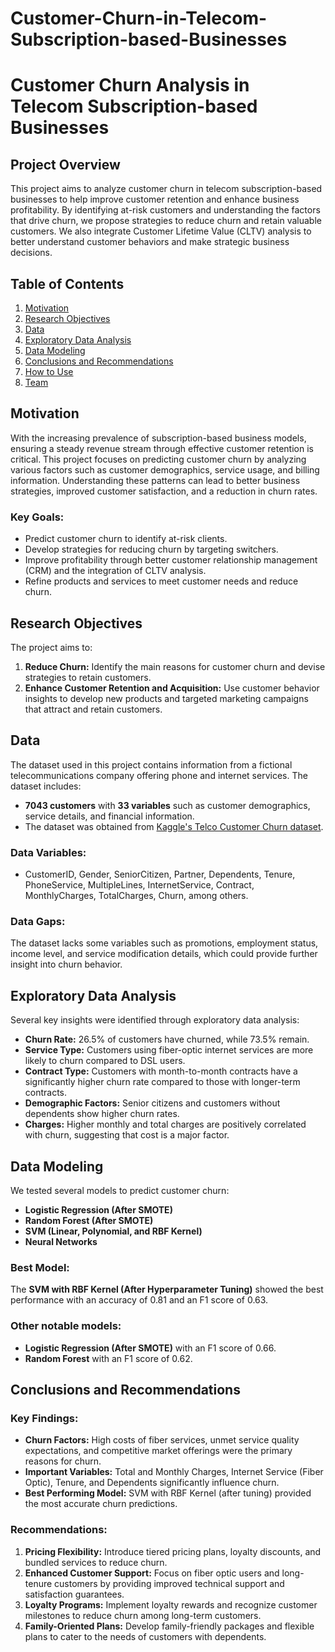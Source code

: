 # Customer-Churn-in-Telecom-Subscription-based-Businesses

# Customer Churn Analysis in Telecom Subscription-based Businesses

## Project Overview
This project aims to analyze customer churn in telecom subscription-based businesses to help improve customer retention and enhance business profitability. By identifying at-risk customers and understanding the factors that drive churn, we propose strategies to reduce churn and retain valuable customers. We also integrate Customer Lifetime Value (CLTV) analysis to better understand customer behaviors and make strategic business decisions.

## Table of Contents
1. [Motivation](#motivation)
2. [Research Objectives](#research-objectives)
3. [Data](#data)
4. [Exploratory Data Analysis](#exploratory-data-analysis)
5. [Data Modeling](#data-modeling)
6. [Conclusions and Recommendations](#conclusions-and-recommendations)
7. [How to Use](#how-to-use)
8. [Team](#team)

## Motivation
With the increasing prevalence of subscription-based business models, ensuring a steady revenue stream through effective customer retention is critical. This project focuses on predicting customer churn by analyzing various factors such as customer demographics, service usage, and billing information. Understanding these patterns can lead to better business strategies, improved customer satisfaction, and a reduction in churn rates.

### Key Goals:
- Predict customer churn to identify at-risk clients.
- Develop strategies for reducing churn by targeting switchers.
- Improve profitability through better customer relationship management (CRM) and the integration of CLTV analysis.
- Refine products and services to meet customer needs and reduce churn.

## Research Objectives
The project aims to:
1. **Reduce Churn:** Identify the main reasons for customer churn and devise strategies to retain customers.
2. **Enhance Customer Retention and Acquisition:** Use customer behavior insights to develop new products and targeted marketing campaigns that attract and retain customers.

## Data
The dataset used in this project contains information from a fictional telecommunications company offering phone and internet services. The dataset includes:
- **7043 customers** with **33 variables** such as customer demographics, service details, and financial information.
- The dataset was obtained from [Kaggle's Telco Customer Churn dataset](https://www.kaggle.com/datasets/yeanzc/telco-customer-churn-ibm-dataset).

### Data Variables:
- CustomerID, Gender, SeniorCitizen, Partner, Dependents, Tenure, PhoneService, MultipleLines, InternetService, Contract, MonthlyCharges, TotalCharges, Churn, among others.

### Data Gaps:
The dataset lacks some variables such as promotions, employment status, income level, and service modification details, which could provide further insight into churn behavior.

## Exploratory Data Analysis
Several key insights were identified through exploratory data analysis:
- **Churn Rate:** 26.5% of customers have churned, while 73.5% remain.
- **Service Type:** Customers using fiber-optic internet services are more likely to churn compared to DSL users.
- **Contract Type:** Customers with month-to-month contracts have a significantly higher churn rate compared to those with longer-term contracts.
- **Demographic Factors:** Senior citizens and customers without dependents show higher churn rates.
- **Charges:** Higher monthly and total charges are positively correlated with churn, suggesting that cost is a major factor.

## Data Modeling
We tested several models to predict customer churn:
- **Logistic Regression (After SMOTE)**
- **Random Forest (After SMOTE)**
- **SVM (Linear, Polynomial, and RBF Kernel)**
- **Neural Networks**

### Best Model:
The **SVM with RBF Kernel (After Hyperparameter Tuning)** showed the best performance with an accuracy of 0.81 and an F1 score of 0.63.

### Other notable models:
- **Logistic Regression (After SMOTE)** with an F1 score of 0.66.
- **Random Forest** with an F1 score of 0.62.

## Conclusions and Recommendations
### Key Findings:
- **Churn Factors:** High costs of fiber services, unmet service quality expectations, and competitive market offerings were the primary reasons for churn.
- **Important Variables:** Total and Monthly Charges, Internet Service (Fiber Optic), Tenure, and Dependents significantly influence churn.
- **Best Performing Model:** SVM with RBF Kernel (after tuning) provided the most accurate churn predictions.

### Recommendations:
1. **Pricing Flexibility:** Introduce tiered pricing plans, loyalty discounts, and bundled services to reduce churn.
2. **Enhanced Customer Support:** Focus on fiber optic users and long-tenure customers by providing improved technical support and satisfaction guarantees.
3. **Loyalty Programs:** Implement loyalty rewards and recognize customer milestones to reduce churn among long-term customers.
4. **Family-Oriented Plans:** Develop family-friendly packages and flexible plans to cater to the needs of customers with dependents.
